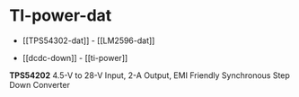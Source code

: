 
# TI-power-dat

- [[TPS54302-dat]] - [[LM2596-dat]]


- [[dcdc-down]] - [[ti-power]]


**TPS54202** 4.5-V to 28-V Input, 2-A Output, EMI Friendly Synchronous Step Down Converter
